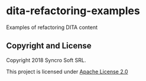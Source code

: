 # dita-refactoring-examples
Examples of refactoring DITA content

Copyright and License
---------------------
Copyright 2018 Syncro Soft SRL.

This project is licensed under [Apache License 2.0](https://github.com/oxygenxml/dita-refactoring-examples/blob/master/LICENSE)
